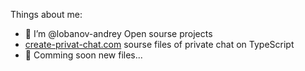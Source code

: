 Things about me:
- 👋 I’m @lobanov-andrey
Open sourse projects
- [create-privat-chat.com](https://github.com/lobanov-andrey/create-private-chat.com) sourse files of private chat on TypeScript
- 💞️ Comming soon new files...

<!---
lobanov-andrey/lobanov-andrey is a ✨ special ✨ repository because its `README.md` (this file) appears on your GitHub profile.
You can click the Preview link to take a look at your changes.
--->
